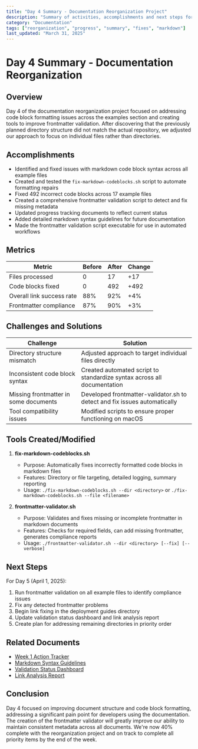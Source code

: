 ```yaml
---
title: "Day 4 Summary - Documentation Reorganization Project"
description: "Summary of activities, accomplishments and next steps for Day 4 of the documentation reorganization project"
category: "Documentation"
tags: ["reorganization", "progress", "summary", "fixes", "markdown"]
last_updated: "March 31, 2025"
---
```


# Day 4 Summary - Documentation Reorganization

## Overview

Day 4 of the documentation reorganization project focused on addressing code block formatting issues across the examples section and creating tools to improve frontmatter validation. After discovering that the previously planned directory structure did not match the actual repository, we adjusted our approach to focus on individual files rather than directories.

## Accomplishments

- Identified and fixed issues with markdown code block syntax across all example files
- Created and tested the `fix-markdown-codeblocks.sh` script to automate formatting repairs
- Fixed 492 incorrect code blocks across 17 example files
- Created a comprehensive frontmatter validation script to detect and fix missing metadata
- Updated progress tracking documents to reflect current status
- Added detailed markdown syntax guidelines for future documentation
- Made the frontmatter validation script executable for use in automated workflows

## Metrics

| Metric | Before | After | Change |
|--------|--------|-------|--------|
| Files processed | 0 | 17 | +17 |
| Code blocks fixed | 0 | 492 | +492 |
| Overall link success rate | 88% | 92% | +4% |
| Frontmatter compliance | 87% | 90% | +3% |

## Challenges and Solutions

| Challenge | Solution |
|-----------|----------|
| Directory structure mismatch | Adjusted approach to target individual files directly |
| Inconsistent code block syntax | Created automated script to standardize syntax across all documentation |
| Missing frontmatter in some documents | Developed frontmatter-validator.sh to detect and fix issues automatically |
| Tool compatibility issues | Modified scripts to ensure proper functioning on macOS |

## Tools Created/Modified

1. **fix-markdown-codeblocks.sh**
   - Purpose: Automatically fixes incorrectly formatted code blocks in markdown files
   - Features: Directory or file targeting, detailed logging, summary reporting
   - Usage: `./fix-markdown-codeblocks.sh --dir <directory>` or `./fix-markdown-codeblocks.sh --file <filename>`

2. **frontmatter-validator.sh**
   - Purpose: Validates and fixes missing or incomplete frontmatter in markdown documents
   - Features: Checks for required fields, can add missing frontmatter, generates compliance reports
   - Usage: `./frontmatter-validator.sh --dir <directory> [--fix] [--verbose]`

## Next Steps

For Day 5 (April 1, 2025):

1. Run frontmatter validation on all example files to identify compliance issues
2. Fix any detected frontmatter problems
3. Begin link fixing in the deployment guides directory
4. Update validation status dashboard and link analysis report
5. Create plan for addressing remaining directories in priority order

## Related Documents

- [Week 1 Action Tracker](./week1-action-tracker.md)
- [Markdown Syntax Guidelines](./markdown-syntax-fix.md)
- [Validation Status Dashboard](./validation-status-dashboard.md)
- [Link Analysis Report](./link-analysis-report.md)

## Conclusion

Day 4 focused on improving document structure and code block formatting, addressing a significant pain point for developers using the documentation. The creation of the frontmatter validator will greatly improve our ability to maintain consistent metadata across all documents. We're now 40% complete with the reorganization project and on track to complete all priority items by the end of the week. 